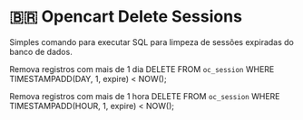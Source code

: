 🇧🇷 Opencart Delete Sessions
=======================

Simples comando para executar SQL para limpeza de sessões expiradas do banco de dados.

Remova registros com mais de 1 dia
DELETE FROM `oc_session` WHERE TIMESTAMPADD(DAY, 1, expire) < NOW();

Remova registros com mais de 1 hora
DELETE FROM `oc_session` WHERE TIMESTAMPADD(HOUR, 1, expire) < NOW();
